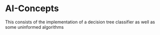 # AI-Concepts

This consists of the implementation of a decision tree classifier as well as some uninformed algorithms
